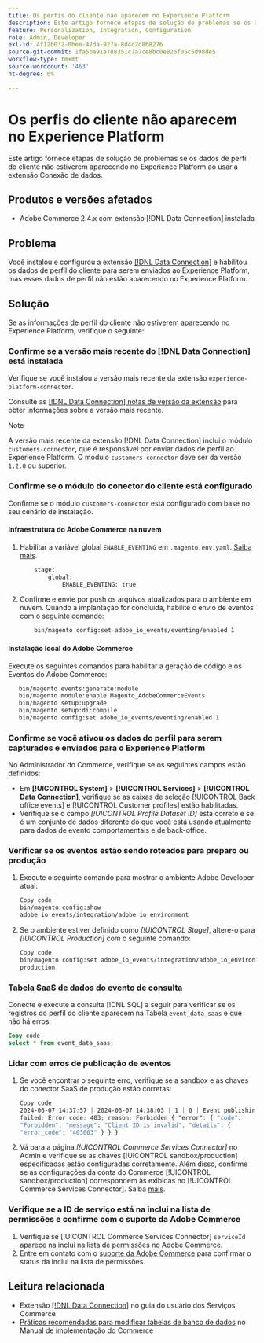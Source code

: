 ```yaml
---
title: Os perfis do cliente não aparecem no Experience Platform
description: Este artigo fornece etapas de solução de problemas se os dados de perfil do cliente não estiverem aparecendo no Experience Platform ao usar a extensão  [!DNL Data Connection] .
feature: Personalization, Integration, Configuration
role: Admin, Developer
exl-id: 4f12b032-0bee-47da-927a-8d4c2d8b8276
source-git-commit: 1fa5ba91a788351c7a7ce8bc0e826f05c5d98de5
workflow-type: tm+mt
source-wordcount: '463'
ht-degree: 0%

---
```


# Os perfis do cliente não aparecem no Experience Platform

Este artigo fornece etapas de solução de problemas se os dados de perfil do cliente não estiverem aparecendo no Experience Platform ao usar a extensão Conexão de dados.

## Produtos e versões afetados

* Adobe Commerce 2.4.x com extensão [!DNL Data Connection] instalada

## Problema

Você instalou e configurou a extensão [[!DNL Data Connection]](https://experienceleague.adobe.com/en/docs/commerce-merchant-services/data-connection/overview) e habilitou os dados de perfil do cliente para serem enviados ao Experience Platform, mas esses dados de perfil não estão aparecendo no Experience Platform.

## Solução

Se as informações de perfil do cliente não estiverem aparecendo no Experience Platform, verifique o seguinte:

### Confirme se a versão mais recente do [!DNL Data Connection] está instalada

Verifique se você instalou a versão mais recente da extensão `experience-platform-connector`.

Consulte as [[!DNL Data Connection] notas de versão da extensão](https://experienceleague.adobe.com/en/docs/commerce-merchant-services/data-connection/release-notes) para obter informações sobre a versão mais recente.

>[!NOTE]
>
>A versão mais recente da extensão [!DNL Data Connection] inclui o módulo `customers-connector`, que é responsável por enviar dados de perfil ao Experience Platform. O módulo `customers-connector` deve ser da versão `1.2.0` ou superior.

### Confirme se o módulo do conector do cliente está configurado

Confirme se o módulo `customers-connector` está configurado com base no seu cenário de instalação.

#### Infraestrutura do Adobe Commerce na nuvem

1. Habilitar a variável global `ENABLE_EVENTING` em `.magento.env.yaml`. [Saiba mais](https://experienceleague.adobe.com/en/docs/commerce-cloud-service/user-guide/configure/env/stage/variables-global).

   ```bash
       stage:
           global:
               ENABLE_EVENTING: true
   ```

1. Confirme e envie por push os arquivos atualizados para o ambiente em nuvem. Quando a implantação for concluída, habilite o envio de eventos com o seguinte comando:

   ```bash
       bin/magento config:set adobe_io_events/eventing/enabled 1
   ```

#### Instalação local do Adobe Commerce

Execute os seguintes comandos para habilitar a geração de código e os Eventos do Adobe Commerce:

```bash
   bin/magento events:generate:module
   bin/magento module:enable Magento_AdobeCommerceEvents
   bin/magento setup:upgrade
   bin/magento setup:di:compile
   bin/magento config:set adobe_io_events/eventing/enabled 1
```

### Confirme se você ativou os dados do perfil para serem capturados e enviados para o Experience Platform

No Administrador do Commerce, verifique se os seguintes campos estão definidos:

* Em **[!UICONTROL System]** > **[!UICONTROL Services]** > **[!UICONTROL Data Connection]**, verifique se as caixas de seleção [!UICONTROL Back office events] e [!UICONTROL Customer profiles] estão habilitadas.
* Verifique se o campo *[!UICONTROL Profile Dataset ID]* está correto e se é um conjunto de dados diferente do que você está usando atualmente para dados de evento comportamentais e de back-office.

### Verificar se os eventos estão sendo roteados para preparo ou produção

1. Execute o seguinte comando para mostrar o ambiente Adobe Developer atual:

   ```bash
   Copy code
   bin/magento config:show
   adobe_io_events/integration/adobe_io_environment
   ```

1. Se o ambiente estiver definido como *[!UICONTROL Stage]*, altere-o para *[!UICONTROL Production]* com o seguinte comando:

   ```bash
   Copy code
   bin/magento config:set adobe_io_events/integration/adobe_io_environment
   production
   ```

### Tabela SaaS de dados do evento de consulta

Conecte e execute a consulta [!DNL SQL] a seguir para verificar se os registros do perfil do cliente aparecem na
Tabela `event_data_saas` e que não há erros:

```sql
Copy code
select * from event_data_saas;
```

### Lidar com erros de publicação de eventos

1. Se você encontrar o seguinte erro, verifique se a sandbox e as chaves do conector SaaS de produção estão corretas:

   ```css
   Copy code
   2024-06-07 14:37:57 | 2024-06-07 14:38:03 | 1 | 0 | Event publishing
   failed: Error code: 403; reason: Forbidden { "error": { "code":
   "Forbidden", "message": "Client ID is invalid", "details": {
   "error_code": "403003" } } }
   ```

1. Vá para a página *[!UICONTROL Commerce Services Connector]* no Admin e verifique se as chaves [!UICONTROL sandbox/production] especificadas estão configuradas corretamente. Além disso, confirme se as configurações da conta do Commerce [!UICONTROL sandbox/production] correspondem às exibidas no [!UICONTROL Commerce Services Connector]. Saiba [mais](https://experienceleague.adobe.com/en/docs/commerce-merchant-services/user-guides/integration-services/saas#apikey).

### Verifique se a ID de serviço está na inclui na lista de permissões e confirme com o suporte da Adobe Commerce

1. Verifique se [!UICONTROL Commerce Services Connector] `serviceId` aparece na inclui na lista de permissões no Adobe Commerce.
1. Entre em contato com o [suporte da Adobe Commerce](https://experienceleague.adobe.com/en/docs/commerce-knowledge-base/kb/help-center-guide/magento-help-center-user-guide) para confirmar o status da inclui na lista de permissões.

## Leitura relacionada

* Extensão [[!DNL Data Connection]](https://experienceleague.adobe.com/en/docs/commerce-merchant-services/data-connection/overview) no guia do usuário dos Serviços Commerce
* [Práticas recomendadas para modificar tabelas de banco de dados](https://experienceleague.adobe.com/en/docs/commerce-operations/implementation-playbook/best-practices/development/modifying-core-and-third-party-tables#why-adobe-recommends-avoiding-modifications) no Manual de implementação do Commerce
